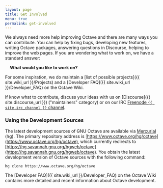 ```yaml
---
layout: page
title: Get Involved
menu: true
permalink: get-involved
---
```


We always need more help improving Octave
and there are many ways you can contribute.
You can help by fixing bugs,
developing new features,
writing Octave packages,
answering questions in Discourse,
helping to improve the web pages.
If you are wondering what to work on,
we have a standard answer:

&nbsp;&nbsp;&nbsp; **What would you like to work on?**

For some inspiration,
we do maintain a [list of possible projects]({{ site.wiki_url }}/Projects)
and a [Developer FAQ]({{ site.wiki_url }}/Developer_FAQ) on the Octave Wiki.

If know what to contribute,
discuss your ideas with us on [Discourse]({{ site.discourse_url }})
("maintainers" category) or on our IRC
[Freenode `{{ site.irc_channel }}` channel](https://webchat.freenode.net/#octave).


### Using the Development Sources

The latest development sources of GNU Octave are available via
[Mercurial](https://www.mercurial-scm.org/) (hg).
The primary repository address is
[https://www.octave.org/hg/octave](https://www.octave.org/hg/octave),
which currently redirects to
[https://hg.savannah.gnu.org/hgweb/octave](https://hg.savannah.gnu.org/hgweb/octave).
You obtain the latest development version of Octave sources with the following
command:
```
hg clone https://www.octave.org/hg/octave
```
The [Developer FAQ]({{ site.wiki_url }}/Developer_FAQ) on the Octave Wiki
contains more detailed and recent information about Octave development.
